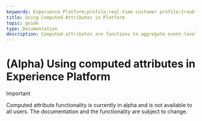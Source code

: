 ```yaml
---
keywords: Experience Platform;profile;real-time customer profile;troubleshooting;API
title: Using Computed Attributes in Platform
topic: guide
type: Documentation
description: Computed attributes are functions to aggregate event-level data into profile levels attributes. These functions are automatically computed so that they can be used across segmentation, activation, and personalization. 
---
```


# (Alpha) Using computed attributes in Experience Platform

>[!IMPORTANT]
>
>Computed attribute functionality is currently in alpha and is not available to all users. The documentation and the functionality are subject to change.